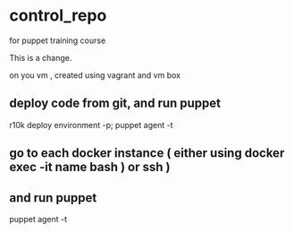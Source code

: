 # control_repo
for puppet training course

This is a change.


on you vm , created using vagrant and vm box

## deploy code from git, and run puppet
r10k deploy environment -p; puppet agent -t

## go to each docker instance  ( either using docker exec -it name bash ) or ssh )
## and run puppet 
puppet agent -t

